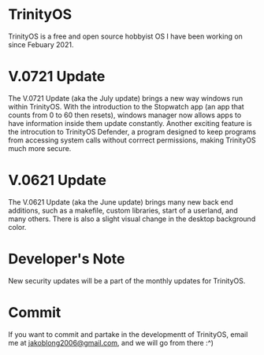 # TrinityOS
TrinityOS is a free and open source hobbyist OS I have been working on since Febuary 2021.

# V.0721 Update
The V.0721 Update (aka the July update) brings a new way windows run within TrinityOS. With the introduction to the Stopwatch app (an app that counts from 0 to 60 then resets), windows manager now allows apps to have information inside them update constantly.
Another exciting feature is the introcution to TrinityOS Defender, a program designed to keep programs from accessing system calls without corrrect permissions, making TrinityOS much more secure.

# V.0621 Update
The V.0621 Update (aka the June update) brings many new back end additions, such as a makefile, custom libraries, start of a userland, and many others. There is also a slight visual change in the desktop background color.

# Developer's Note
New security  updates will be a part of the monthly updates for TrinityOS.

# Commit
If you want to commit and partake in the developmentt of TrinityOS, email me at jakoblong2006@gmail.com, and we will go from there :^)
